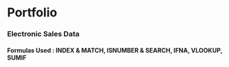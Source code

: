 # Portfolio

### Electronic Sales Data
#### Formulas Used : INDEX & MATCH, ISNUMBER & SEARCH, IFNA, VLOOKUP, SUMIF
